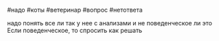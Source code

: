 #надо #коты #ветеринар #вопрос #нетответа

надо понять все ли так у нее с анализами и не поведенческое ли это
Если поведенческое, то спросить как решать